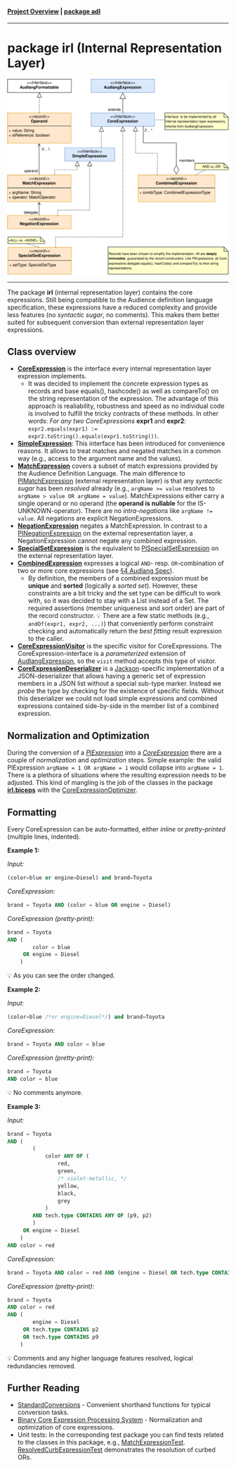 #### [Project Overview](../../../../../../../README.md) | [package adl](../README.md)
----

# package irl (Internal Representation Layer)

![irl-overview](./irl.svg)

----

The package **irl** (internal representation layer) contains the core expressions. Still being compatible to the Audience definition language specification, these expressions have a reduced complexity and provide less features (no *syntactic sugar*, no comments). This makes them better suited for subsequent conversion than external representation layer expressions.

## Class overview

 * **[CoreExpression](CoreExpression.java)** is the interface every internal representation layer expression implements.
   * It was decided to implement the concrete expression types as records and base equals(), hashcode() as well as compareTo() on the string representation of the expression. The advantage of this approach is realiability, robustness and speed as no individual code is involved to fulfill the tricky contracts of these methods. In other words: *For any two CoreExpressions* **expr1** and **expr2**: `expr2.equals(expr1) := expr2.toString().equals(expr1.toString())`.
 * **[SimpleExpression](SimpleExpression.java)**: This interface has been introduced for convenience reasons. It allows to treat matches and negated matches in a common way (e.g., access to the argument name and the values). 
 * **[MatchExpression](MatchExpression.java)** covers a subset of match expressions provided by the Audience Definition Language. The main difference to [PlMatchExpression](../erl/PlMatchExpression.java) (external representation layer) is that any *syntactic sugar* has been *resolved* already (e.g., `argName >= value` resolves to `argName > value OR argName = value`). MatchExpressions either carry a single operand or no operand (the **operand is nullable** for the IS-UNKNOWN-operator). There are no *intra-negations* like `argName != value`. All negations are explicit NegationExpressions.
 * **[NegationExpression](NegationExpression.java)** negates a MatchExpression. In contrast to a [PlNegationExpression](../erl/PlNegationExpression.java) on the external representation layer, a NegationExpression cannot negate any combined expression.
 * **[SpecialSetExpression](SpecialSetExpression.java)** is the equivalent to [PlSpecialSetExpression](../erl/PlSpecialSetExpression.java) on the external representation layer.
 * **[CombinedExpression](CombinedExpression.java)** expresses a logical `AND`- resp. `OR`-combination of two or more core expressions (see [§4 Audlang Spec](https://github.com/KarlEilebrecht/audlang-spec/blob/main/doc/AudienceDefinitionLanguageSpecification.md#41-logical-and)).   
   * By definition, the members of a combined expression must be **unique** and **sorted** (logically a *sorted set*). However, these constraints are a bit tricky and the set type can be difficult to work with, so it was decided to stay with a List instead of a Set. The required assertions (member uniqueness and sort order) are part of the record constructor. :bulb: There are a few static methods (e.g., `andOf(expr1, expr2, ...)`) that conveniently perform constraint checking and automatically return the *best fitting* result expression to the caller.
 * **[CoreExpressionVisitor](CoreExpressionVisitor.java)** is the specific visitor for CoreExpressions. The CoreExpression-interface is a *parameterized* extension of [AudlangExpression](../AudlangExpression.java), so the `visit` method accepts this type of visitor.
 * **[CoreExpressionDeserializer](CoreExpressionDeserializer.java)** is a [Jackson](https://github.com/FasterXML/jackson)-specific implementation of a JSON-deserializer that allows having a generic set of expression members in a JSON list without a special sub-type marker. Instead we *probe* the type by checking for the existence of specific fields. Without this deserializer we could not load simple expressions and combined expressions contained side-by-side in the member list of a combined expression.

## Normalization and Optimization

During the conversion of a *[PlExpression](../erl/PlExpression.java)* into a *[CoreExpression](CoreExpression.java)* there are a couple of *normalization* and *optimization* steps. Simple example: the valid PlExpression `argName = 1 OR argName = 1` would collapse into `argName = 1`. There is a plethora of situations where the resulting expression needs to be adjusted. This kind of mangling is the job of the classes in the package **[irl.biceps](./biceps/README.md)** with the [CoreExpressionOptimizer](./biceps/CoreExpressionOptimizer.java).

## Formatting

Every CoreExpression can be auto-formatted, either *inline* or *pretty-printed* (multiple lines, indented).

**Example 1:**

*Input:*
```sql
(color=blue or engine=Diesel) and brand=Toyota
```

*CoreExpression:*
```sql
brand = Toyota AND (color = blue OR engine = Diesel)
```

*CoreExpression (pretty-print):*
```sql
brand = Toyota
AND (
        color = blue
     OR engine = Diesel
    )
```

:bulb: As you can see the order changed.

**Example 2:**

*Input:*
```sql
(color=blue /*or engine=Diesel*/) and brand=Toyota
```

*CoreExpression:*
```sql
brand = Toyota AND color = blue
```

*CoreExpression (pretty-print):*
```sql
brand = Toyota
AND color = blue
```

:bulb: No comments anymore.

**Example 3:**

*Input:*
```sql
brand = Toyota
AND (
        (
            color ANY OF (
                red,
                green,
                /* violet-metallic, */
                yellow,
                black,
                grey
            )
        AND tech.type CONTAINS ANY OF (p9, p2)
        )
     OR engine = Diesel
    )
AND color = red
```

*CoreExpression:*
```sql
brand = Toyota AND color = red AND (engine = Diesel OR tech.type CONTAINS p2 OR tech.type CONTAINS p9)
```

*CoreExpression (pretty-print):*
```sql
brand = Toyota
AND color = red
AND (
        engine = Diesel
     OR tech.type CONTAINS p2
     OR tech.type CONTAINS p9
    )
```

:bulb: Comments and any higher language features resolved, logical redundancies removed.

## Further Reading
 * [StandardConversions](../cnv/StandardConversions.java) - Convenient shorthand functions for typical conversion tasks.
 * [Binary Core Expression Processing System](./biceps/README.md) - Normalization and optimization of core expressions.
 * Unit tests: In the corresponding test package you can find tests related to the classes in this package, e.g., [MatchExpressionTest](../../../../../../test/java/de/calamanari/adl/irl/MatchExpressionTest.java). [ResolvedCurbExpressionTest](../../../../../../test/java/de/calamanari/adl/irl/ResolvedCurbExpressionTest.java) demonstrates the resolution of curbed ORs.



